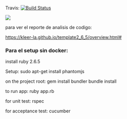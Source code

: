 Travis:
[![Build Status](https://travis-ci.com/israelantezana/tenis-scorer-ingsoft2020.svg?branch=main)](https://travis-ci.com/github/israelantezana/tenis-scorer-ingsoft2020)

![](https://github.com/kleer-la/template2_6_5/workflows/Ruby/badge.svg)

para ver el reporte de analisis de codigo:

https://kleer-la.github.io/template2_6_5/overview.html#


### Para el setup sin docker:

install ruby 2.6.5

Setup:
	sudo apt-get install phantomjs

on the project root:
	gem install bundler
	bundle install

to run app:
	ruby app.rb

for unit test:
	rspec

for acceptance test:
	cucumber